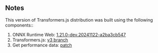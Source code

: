 ## Notes

This version of Transformers.js distribution was built using the following components::

1. ONNX Runtime Web: [1.21.0-dev.20241122-a2ba3cb547](https://www.npmjs.com/package/onnxruntime-web/v/1.21.0-dev.20241122-a2ba3cb547)
2. Transformers.js: [v3 branch](https://github.com/huggingface/transformers.js/commit/7a58d6e11968dd85dc87ce37b2ab37213165889a)
3. Get performance data: [patch](https://github.com/ibelem/transformers.js/commit/5d1416f90d6e0a67dc84757bc6fe9754a86946d7)
